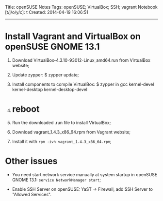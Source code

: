 Title: openSUSE Notes
Tags: openSUSE; VirtualBox; SSH; vagrant
Notebook [t/j/o/y/c]: t
Created: 2014-04-19 16:06:51

------

# Install Vagrant and VirtualBox on openSUSE GNOME 13.1

1. Download VirtualBox-4.3.10-93012-Linux_amd64.run from VirtualBox website;

1. Update zypper: $ zypper update;

1. Install components to compile VirtualBox: $ zypper in gcc kernel-devel kernel-desktop kernel-desktop-devel

1. # reboot

1. Run the downloaded .run file to install VirtualBox;

1. Download vagrant_1.4.3_x86_64.rpm from Vagrant website;

1. Install it with `rpm -ivh vagrant_1.4.3_x86_64.rpm`;

# Other issues

* You need start network service manually at system startup in openSUSE GNOME 13.1: `service NetworkManager start`;

* Enable SSH Server on openSUSE: YaST -> Firewall, add SSH Server to "Allowed Services".

